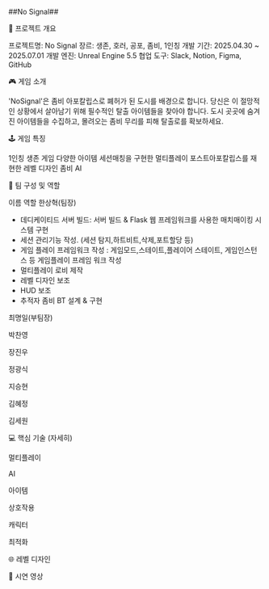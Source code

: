 ##No Signal##


📝 프로젝트 개요

프로젝트명: No Signal
장르: 생존, 호러, 공포, 좀비, 1인칭
개발 기간: 2025.04.30 ~ 2025.07.01 
개발 엔진: Unreal Engine 5.5
협업 도구: Slack, Notion, Figma, GitHub


🎮 게임 소개

'NoSignal'은 좀비 아포칼립스로 폐허가 된 도시를 배경으로 합니다. 당신은 이 절망적인 상황에서 살아남기 위해 필수적인 탈출 아이템들을 찾아야 합니다. 도시 곳곳에 숨겨진 아이템들을 수집하고, 몰려오는 좀비 무리를 피해 탈출로를 확보하세요.

🕹️ 게임 특징

1인칭 생존 게임
다양한 아이템
세션매칭을 구현한 멀티플레이
포스트아포칼립스를 재현한 레벨 디자인
좀비 AI

👥 팀 구성 및 역할

이름	역할
한상혁(팀장)
- 데디케이티드 서버 빌드: 서버 빌드 & Flask 웹 프레임워크를 사용한 매치매이킹 시스템 구현
- 세션 관리기능 작성. (세션 탐지,하트비트,삭제,포트할당 등)
- 게임 플레이 프레임워크 작성 : 게임모드,스테이트,플레이어 스테이트, 게임인스턴스 등 게임플레이 프레임 워크 작성
- 멀티플레이 로비 제작 
- 레벨 디자인 보조
- HUD 보조
- 추적자 좀비 BT 설계 & 구현 

최명일(부팀장)

박찬영

장진우

정광식

지승현

김혜정

김세원


💻 핵심 기술 (자세히)

멀티플레이

AI

아이템 

상호작용

캐릭터 

최적화




🌐 레벨 디자인



📸 시연 영상
